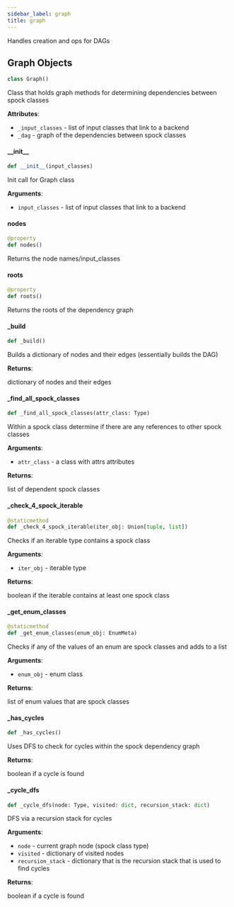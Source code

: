 ```yaml
---
sidebar_label: graph
title: graph
---
```


Handles creation and ops for DAGs

## Graph Objects

```python
class Graph()
```

Class that holds graph methods for determining dependencies between spock classes

**Attributes**:

- `_input_classes` - list of input classes that link to a backend
- `_dag` - graph of the dependencies between spock classes

#### \_\_init\_\_

```python
def __init__(input_classes)
```

Init call for Graph class

**Arguments**:

- `input_classes` - list of input classes that link to a backend

#### nodes

```python
@property
def nodes()
```

Returns the node names/input_classes

#### roots

```python
@property
def roots()
```

Returns the roots of the dependency graph

#### \_build

```python
def _build()
```

Builds a dictionary of nodes and their edges (essentially builds the DAG)

**Returns**:

  dictionary of nodes and their edges

#### \_find\_all\_spock\_classes

```python
def _find_all_spock_classes(attr_class: Type)
```

Within a spock class determine if there are any references to other spock classes

**Arguments**:

- `attr_class` - a class with attrs attributes
  

**Returns**:

  list of dependent spock classes

#### \_check\_4\_spock\_iterable

```python
@staticmethod
def _check_4_spock_iterable(iter_obj: Union[tuple, list])
```

Checks if an iterable type contains a spock class

**Arguments**:

- `iter_obj` - iterable type
  

**Returns**:

  boolean if the iterable contains at least one spock class

#### \_get\_enum\_classes

```python
@staticmethod
def _get_enum_classes(enum_obj: EnumMeta)
```

Checks if any of the values of an enum are spock classes and adds to a list

**Arguments**:

- `enum_obj` - enum class
  

**Returns**:

  list of enum values that are spock classes

#### \_has\_cycles

```python
def _has_cycles()
```

Uses DFS to check for cycles within the spock dependency graph

**Returns**:

  boolean if a cycle is found

#### \_cycle\_dfs

```python
def _cycle_dfs(node: Type, visited: dict, recursion_stack: dict)
```

DFS via a recursion stack for cycles

**Arguments**:

- `node` - current graph node (spock class type)
- `visited` - dictionary of visited nodes
- `recursion_stack` - dictionary that is the recursion stack that is used to find cycles
  

**Returns**:

  boolean if a cycle is found

